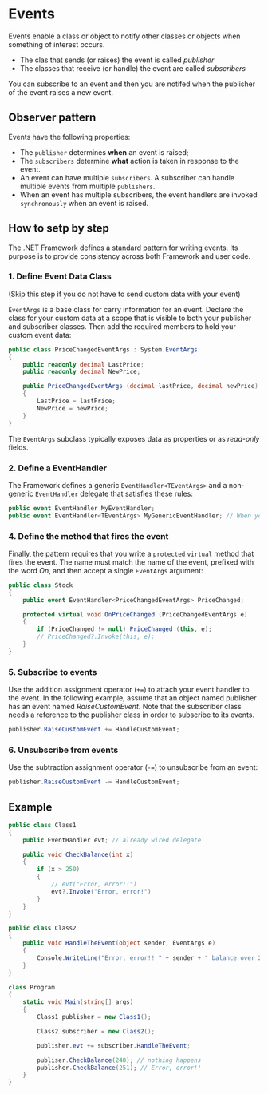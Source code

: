 # Events

Events enable a class or object to notify other classes or objects when something of interest occurs.

* The clas that sends (or raises) the event is called *publisher*
* The classes that receive (or handle) the event are called *subscribers*

You can subscribe to an event and then you are notifed when the publisher of the event raises a new event.

## Observer pattern

Events have the following properties:

* The `publisher` determines **when** an event is raised;
* The `subscribers` determine **what** action is taken in response to the event.
* An event can have multiple `subscribers`. A subscriber can handle multiple events from multiple `publishers`.
* When an event has multiple subscribers, the event handlers are invoked `synchronously` when an event is raised.


## How to setp by step

The .NET Framework defines a standard pattern for writing events. Its purpose is to provide consistency across both Framework and user code.

### 1. Define Event Data Class

(Skip this step if you do not have to send custom data with your event)

`EventArgs` is a base class for carry information for an event. Declare the class for your custom data at a scope that is visible to both your publisher and subscriber classes. Then add the required members to hold your custom event data:

```csharp
public class PriceChangedEventArgs : System.EventArgs
{
    public readonly decimal LastPrice;
    public readonly decimal NewPrice;

    public PriceChangedEventArgs (decimal lastPrice, decimal newPrice)
    {
        LastPrice = lastPrice;
        NewPrice = newPrice;
    }
}
```

The `EventArgs` subclass typically exposes data as properties or as *read-only* fields.

### 2. Define a EventHandler

The Framework defines a generic `EventHandler<TEventArgs>` and a non-generic `EventHandler` delegate that satisfies these rules:

```csharp
public event EventHandler MyEventHandler;
public event EventHandler<TEventArgs> MyGenericEventHandler; // When you need to pass data with a EventArgs
```

### 4. Define the method that fires the event

Finally, the pattern requires that you write a `protected` `virtual` method that fires the event. The name must match the name of the event, prefixed with the word *On*, and then accept a single `EventArgs` argument:

```csharp
public class Stock
{
    public event EventHandler<PriceChangedEventArgs> PriceChanged;

    protected virtual void OnPriceChanged (PriceChangedEventArgs e)
    {
        if (PriceChanged != null) PriceChanged (this, e);
        // PriceChanged?.Invoke(this, e);
    }
}
```

### 5. Subscribe to events

Use the addition assignment operator (`+=`) to attach your event handler to the event. In the following example, assume that an object named publisher has an event named *RaiseCustomEvent*. Note that the subscriber class needs a reference to the publisher class in order to subscribe to its events.

```csharp
publisher.RaiseCustomEvent += HandleCustomEvent;
```

### 6. Unsubscribe from events

Use the subtraction assignment operator (`-=`) to unsubscribe from an event:

```csharp
publisher.RaiseCustomEvent -= HandleCustomEvent;
```

## Example

```csharp
public class Class1
{
    public EventHandler evt; // already wired delegate

    public void CheckBalance(int x)
    {
        if (x > 250)
        {
            // evt("Error, error!!")
            evt?.Invoke("Error, error!")
        }
    }
}
```

```csharp
public class Class2
{
    public void HandleTheEvent(object sender, EventArgs e)
    {
        Console.WriteLine("Error, error!! " + sender + " balance over 250");
    }
}
```

```csharp
class Program
{
    static void Main(string[] args)
    {
        Class1 publisher = new Class1();

        Class2 subscriber = new Class2();

        publisher.evt += subscriber.HandleTheEvent;

        publiser.CheckBalance(240); // nothing happens
        publisher.CheckBalance(251); // Error, error!!
    }
}
```